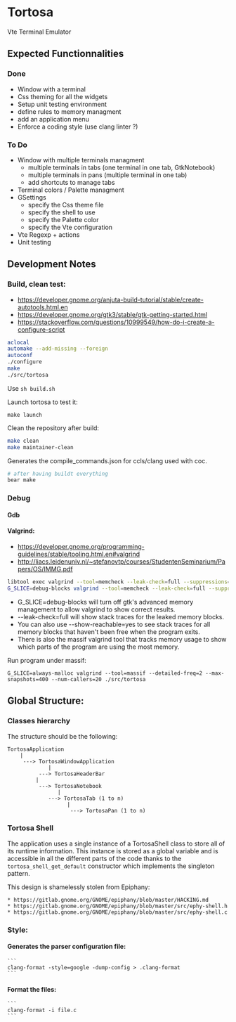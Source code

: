 # Tortosa

Vte Terminal Emulator

## Expected Functionnalities

### Done
* Window with a terminal
* Css theming for all the widgets
* Setup unit testing environment
* define rules to memory managment
* add an application menu
* Enforce a coding style (use clang linter ?)

### To Do
* Window with multiple terminals managment
  - multiple terminals in tabs (one terminal in one tab, GtkNotebook)
  - multiple terminals in pans (multiple terminal in one tab)
  - add shortcuts to manage tabs
* Terminal colors / Palette managment
* GSettings
  - specify the Css theme file
  - specify the shell to use
  - specify the Palette color
  - specify the Vte configuration
* Vte Regexp + actions
* Unit testing

## Development Notes

### Build, clean test:

* https://developer.gnome.org/anjuta-build-tutorial/stable/create-autotools.html.en
* https://developer.gnome.org/gtk3/stable/gtk-getting-started.html
* https://stackoverflow.com/questions/10999549/how-do-i-create-a-configure-script

```bash
aclocal
automake --add-missing --foreign
autoconf
./configure
make
./src/tortosa
```
Use `sh build.sh`

Launch tortosa to test it:

```
make launch
```

Clean the repository after build:

```bash
make clean
make maintainer-clean
```

Generates the compile_commands.json for ccls/clang used with coc.

```bash
# after having buildt everything
bear make
```

### Debug

#### Gdb

#### Valgrind:

* https://developer.gnome.org/programming-guidelines/stable/tooling.html.en#valgrind
* http://liacs.leidenuniv.nl/~stefanovtp/courses/StudentenSeminarium/Papers/OS/IMMG.pdf

```bash
libtool exec valgrind --tool=memcheck --leak-check=full --suppressions=./gtk.supp ./src/tortosa
G_SLICE=debug-blocks valgrind --tool=memcheck --leak-check=full --suppressions=./gtk.supp ./src/tortos
```

* G_SLICE=debug-blocks will turn off gtk's advanced memory management to allow valgrind to show correct results.
* --leak-check=full will show stack traces for the leaked memory blocks.
* You can also use --show-reachable=yes to see stack traces for all memory blocks that haven't been free when the program exits.
* There is also the massif valgrind tool that tracks memory usage to show which parts of the program are using the most memory.

Run program under massif:

```
G_SLICE=always-malloc valgrind --tool=massif --detailed-freq=2 --max-snapshots=400 --num-callers=20 ./src/tortosa
```

## Global Structure:

### Classes hierarchy

The structure should be the following:

```
TortosaApplication
    |
     ---> TortosaWindowApplication
             |
	      ---> TortosaHeaderBar
	     |
	      ---> TortosaNotebook
	      		|
			 ---> TortosaTab (1 to n)
			       |
			        ---> TortosaPan (1 to n)
```

### Tortosa Shell

The application uses a single instance of a TortosaShell class to store all of its runtime information. This
 instance is stored as a global variable and is accessible in all the different parts of the code thanks to the
 `tortosa_shell_get_default` constructor which implements the singleton pattern.

This design is shamelessly stolen from Epiphany:

    * https://gitlab.gnome.org/GNOME/epiphany/blob/master/HACKING.md
    * https://gitlab.gnome.org/GNOME/epiphany/blob/master/src/ephy-shell.h
    * https://gitlab.gnome.org/GNOME/epiphany/blob/master/src/ephy-shell.c

### Style:

#### Generates the parser configuration file:

    ```
    clang-format -style=google -dump-config > .clang-format
    ```

#### Format the files:
    ```
    clang-format -i file.c
    ```
